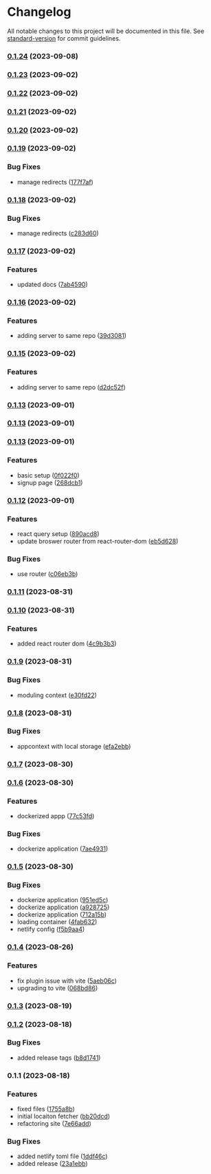# Changelog

All notable changes to this project will be documented in this file. See [standard-version](https://github.com/conventional-changelog/standard-version) for commit guidelines.

### [0.1.24](https://github.com/LishuGupta652/GeoAttend/compare/v0.1.23...v0.1.24) (2023-09-08)

### [0.1.23](https://github.com/LishuGupta652/GeoAttend/compare/v0.1.22...v0.1.23) (2023-09-02)

### [0.1.22](https://github.com/LishuGupta652/GeoAttend/compare/v0.1.21...v0.1.22) (2023-09-02)

### [0.1.21](https://github.com/LishuGupta652/GeoAttend/compare/v0.1.20...v0.1.21) (2023-09-02)

### [0.1.20](https://github.com/LishuGupta652/GeoAttend/compare/v0.1.19...v0.1.20) (2023-09-02)

### [0.1.19](https://github.com/LishuGupta652/GeoAttend/compare/v0.1.18...v0.1.19) (2023-09-02)


### Bug Fixes

* manage redirects ([177f7af](https://github.com/LishuGupta652/GeoAttend/commit/177f7af30d7abf5d9737d05a77b9f103f557acf2))

### [0.1.18](https://github.com/LishuGupta652/GeoAttend/compare/v0.1.17...v0.1.18) (2023-09-02)


### Bug Fixes

* manage redirects ([c283d60](https://github.com/LishuGupta652/GeoAttend/commit/c283d60266a76c3e184b8334bd61d345ab76ab0b))

### [0.1.17](https://github.com/LishuGupta652/GeoAttend/compare/v0.1.16...v0.1.17) (2023-09-02)


### Features

* updated docs ([7ab4590](https://github.com/LishuGupta652/GeoAttend/commit/7ab4590fd8370919cb3f0341ad36ec15e325ae9b))

### [0.1.16](https://github.com/LishuGupta652/GeoAttend/compare/v0.1.15...v0.1.16) (2023-09-02)


### Features

* adding server to same repo ([39d3081](https://github.com/LishuGupta652/GeoAttend/commit/39d3081ba6bb8eb079068a7a3cbacda19215d182))

### [0.1.15](https://github.com/LishuGupta652/GeoAttend/compare/v0.1.14...v0.1.15) (2023-09-02)


### Features

* adding server to same repo ([d2dc52f](https://github.com/LishuGupta652/GeoAttend/commit/d2dc52fc6760dfb9412cb47fd08981e80acb4bb3))

### [0.1.13](https://github.com/LishuGupta652/GeoAttend/compare/v0.1.12...v0.1.13) (2023-09-01)

### [0.1.13](https://github.com/LishuGupta652/GeoAttend/compare/v0.1.12...v0.1.13) (2023-09-01)

### [0.1.13](https://github.com/LishuGupta652/GeoAttend/compare/v0.1.12...v0.1.13) (2023-09-01)

### Features

-   basic setup ([0f022f0](https://github.com/LishuGupta652/GeoAttend/commit/0f022f0964e443bd5bc6fd2959a132ed36a93ee7))
-   signup page ([268dcb1](https://github.com/LishuGupta652/GeoAttend/commit/268dcb1835a84d3f1d735bb700ecbfc054355969))

### [0.1.12](https://github.com/LishuGupta652/GeoAttend/compare/v0.1.11...v0.1.12) (2023-09-01)

### Features

-   react query setup ([890acd8](https://github.com/LishuGupta652/GeoAttend/commit/890acd8779a5c6297c00c29ec4d8da24a46cf9e9))
-   update broswer router from react-router-dom ([eb5d628](https://github.com/LishuGupta652/GeoAttend/commit/eb5d6288e2cd40f59292a167342b3b5f2531024d))

### Bug Fixes

-   use router ([c06eb3b](https://github.com/LishuGupta652/GeoAttend/commit/c06eb3b00739d49e0bae3ac1accbc9bfbe200483))

### [0.1.11](https://github.com/LishuGupta652/GeoAttend/compare/v0.1.10...v0.1.11) (2023-08-31)

### [0.1.10](https://github.com/LishuGupta652/GeoAttend/compare/v0.1.9...v0.1.10) (2023-08-31)

### Features

-   added react router dom ([4c9b3b3](https://github.com/LishuGupta652/GeoAttend/commit/4c9b3b37f857ed1a8a0c989dd98ead96e7ad186c))

### [0.1.9](https://github.com/LishuGupta652/GeoAttend/compare/v0.1.8...v0.1.9) (2023-08-31)

### Bug Fixes

-   moduling context ([e30fd22](https://github.com/LishuGupta652/GeoAttend/commit/e30fd220d07af89f69eaf9ef2aae07d8d52a4d8e))

### [0.1.8](https://github.com/LishuGupta652/GeoAttend/compare/v0.1.7...v0.1.8) (2023-08-31)

### Bug Fixes

-   appcontext with local storage ([efa2ebb](https://github.com/LishuGupta652/GeoAttend/commit/efa2ebbc7360a27a1b63a2941f6c312284246af2))

### [0.1.7](https://github.com/LishuGupta652/GeoAttend/compare/v0.1.6...v0.1.7) (2023-08-30)

### [0.1.6](https://github.com/LishuGupta652/GeoAttend/compare/v0.1.5...v0.1.6) (2023-08-30)

### Features

-   dockerized appp ([77c53fd](https://github.com/LishuGupta652/GeoAttend/commit/77c53fd54a1fced56f9f4602f2eb4c8981fbbafb))

### Bug Fixes

-   dockerize application ([7ae4931](https://github.com/LishuGupta652/GeoAttend/commit/7ae49310908c8859d6f8b051c9f3bbdd4e4c279e))

### [0.1.5](https://github.com/LishuGupta652/GeoAttend/compare/v0.1.4...v0.1.5) (2023-08-30)

### Bug Fixes

-   dockerize application ([951ed5c](https://github.com/LishuGupta652/GeoAttend/commit/951ed5c57182a0f614afafe45252dde2d61646cb))
-   dockerize application ([a928725](https://github.com/LishuGupta652/GeoAttend/commit/a928725834032fb4d7159f518f0a931bc4c5d018))
-   dockerize application ([712a15b](https://github.com/LishuGupta652/GeoAttend/commit/712a15b3bc8c137bb4c3c1e7c83548a7f86773c3))
-   loading container ([4fab632](https://github.com/LishuGupta652/GeoAttend/commit/4fab6326fb770ba126064cca0934b970a89f1585))
-   netlify config ([f5b9aa4](https://github.com/LishuGupta652/GeoAttend/commit/f5b9aa449c2506f2512d22983fc977e004f00e37))

### [0.1.4](https://github.com/LishuGupta652/GeoAttend/compare/v0.1.3...v0.1.4) (2023-08-26)

### Features

-   fix plugin issue with vite ([5aeb06c](https://github.com/LishuGupta652/GeoAttend/commit/5aeb06cc4bbc5e00e0b8ed1fa69fd78eefb70e47))
-   upgrading to vite ([068bd86](https://github.com/LishuGupta652/GeoAttend/commit/068bd8620a66af0798477a5f6d557873c83ff4cb))

### [0.1.3](https://github.com/LishuGupta652/GeoAttend/compare/v0.1.2...v0.1.3) (2023-08-19)

### [0.1.2](https://github.com/LishuGupta652/GeoAttend/compare/v0.1.1...v0.1.2) (2023-08-18)

### Bug Fixes

-   added release tags ([b8d1741](https://github.com/LishuGupta652/GeoAttend/commit/b8d174172eef4584e78599eff2207f9375bd682e))

### 0.1.1 (2023-08-18)

### Features

-   fixed files ([1755a8b](https://github.com/LishuGupta652/GeoAttend/commit/1755a8b11a5c09ef201f504097d2a4be8bac3a70))
-   initial locaiton fetcher ([bb20dcd](https://github.com/LishuGupta652/GeoAttend/commit/bb20dcd0b371ad15794efd3be33d9a950dcc508d))
-   refactoring site ([7e66add](https://github.com/LishuGupta652/GeoAttend/commit/7e66add2fcdc97162582f0dd9afa334ea48b022b))

### Bug Fixes

-   added netlify toml file ([1ddf46c](https://github.com/LishuGupta652/GeoAttend/commit/1ddf46cd61b371b9c2023d969e8cc2539066e60b))
-   added release ([23a1ebb](https://github.com/LishuGupta652/GeoAttend/commit/23a1ebbc5643baa1a993f8cc4b8fee25a04d23a1))

